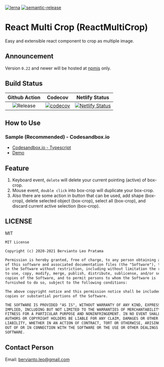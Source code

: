 [![lerna](https://img.shields.io/badge/maintained%20with-lerna-cc00ff.svg)](https://lerna.js.org/) [![semantic-release](https://img.shields.io/badge/%20%20%F0%9F%93%A6%F0%9F%9A%80-semantic--release-e10079.svg)](https://github.com/semantic-release/semantic-release)

# React Multi Crop (ReactMultiCrop)

Easy and extensible react component to crop as multiple image.

## Announcement

Version `0.22` and newer will be hosted at [npmjs](https://www.npmjs.com/package/@berviantoleo/react-multi-crop) only.

## Build Status

| Github Action | Codecov | Netlify Status |
|:-------------:|:-------:|:--------------:|
| ![Release](https://github.com/berviantoleo/react-multi-crop/workflows/Release/badge.svg) | [![codecov](https://codecov.io/gh/berviantoleo/react-multi-crop/branch/master/graph/badge.svg?token=sGqoJBg260)](https://codecov.io/gh/berviantoleo/react-multi-crop) | [![Netlify Status](https://api.netlify.com/api/v1/badges/3e3a1664-31be-4997-9e91-b78bcf33a580/deploy-status)](https://app.netlify.com/sites/react-multi-crop/deploys) |

## How to Use
### Sample (Recommended) - Codesandbox.io

* [Codesandbox.io - Typescript](https://codesandbox.io/s/react-crop-typescript-5jmo0)
* [Demo](https://react-multi-crop.netlify.app/)

## Feature

1. Keyboard event, `delete` will delete your current pointing (active) of box-crop.
2. Mouse event, `double click` into box-crop will duplicate your box-crop.
3. Also there are some action in button that can be used, add shape (box-crop), delete selected object (box-crop), select all (box-crop), and discard current active selection (box-crop).

## LICENSE

MIT
```md
MIT License

Copyright (c) 2020-2021 Bervianto Leo Pratama

Permission is hereby granted, free of charge, to any person obtaining a copy
of this software and associated documentation files (the "Software"), to deal
in the Software without restriction, including without limitation the rights
to use, copy, modify, merge, publish, distribute, sublicense, and/or sell
copies of the Software, and to permit persons to whom the Software is
furnished to do so, subject to the following conditions:

The above copyright notice and this permission notice shall be included in all
copies or substantial portions of the Software.

THE SOFTWARE IS PROVIDED "AS IS", WITHOUT WARRANTY OF ANY KIND, EXPRESS OR
IMPLIED, INCLUDING BUT NOT LIMITED TO THE WARRANTIES OF MERCHANTABILITY,
FITNESS FOR A PARTICULAR PURPOSE AND NONINFRINGEMENT. IN NO EVENT SHALL THE
AUTHORS OR COPYRIGHT HOLDERS BE LIABLE FOR ANY CLAIM, DAMAGES OR OTHER
LIABILITY, WHETHER IN AN ACTION OF CONTRACT, TORT OR OTHERWISE, ARISING FROM,
OUT OF OR IN CONNECTION WITH THE SOFTWARE OR THE USE OR OTHER DEALINGS IN THE
SOFTWARE.
```

## Contact Person

Email: bervianto.leo@gmail.com
